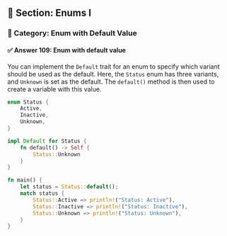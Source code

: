 ## 📘 Section: Enums I  
### 🔹 Category: Enum with Default Value  
#### ✅ Answer 109: Enum with default value

You can implement the `Default` trait for an enum to specify which variant should be used as the default. Here, the `Status` enum has three variants, and `Unknown` is set as the default. The `default()` method is then used to create a variable with this value.

```rust
enum Status {
    Active,
    Inactive,
    Unknown,
}

impl Default for Status {
    fn default() -> Self {
        Status::Unknown
    }
}

fn main() {
    let status = Status::default();
    match status {
        Status::Active => println!("Status: Active"),
        Status::Inactive => println!("Status: Inactive"),
        Status::Unknown => println!("Status: Unknown"),
    }
}
```
